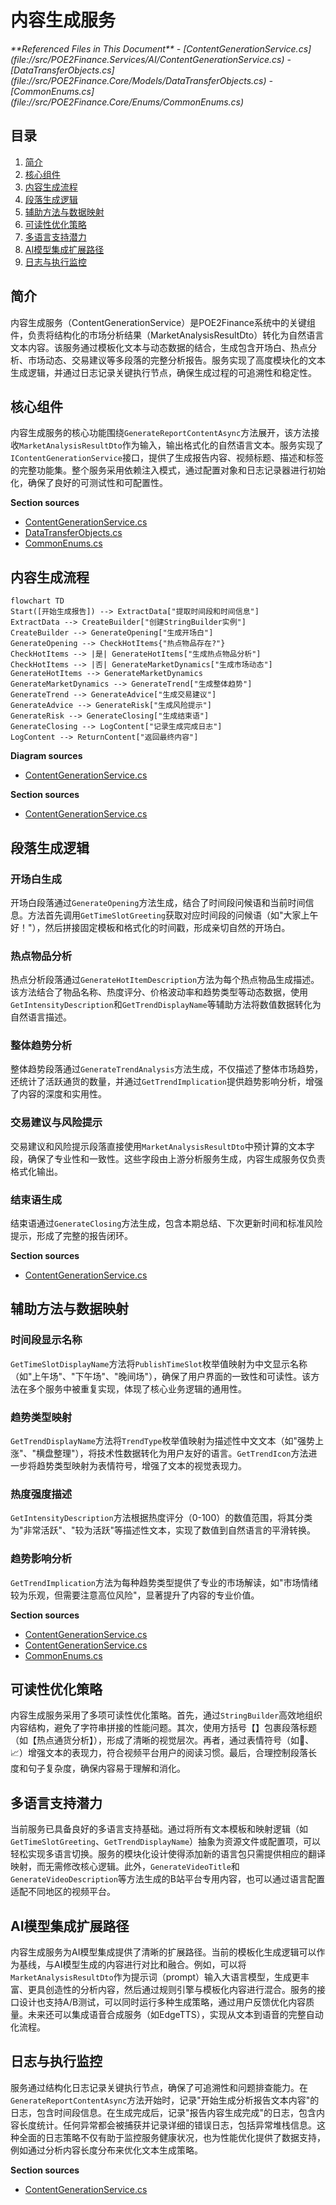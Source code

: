 # 内容生成服务

<cite>
**Referenced Files in This Document**  
- [ContentGenerationService.cs](file://src/POE2Finance.Services/AI/ContentGenerationService.cs)
- [DataTransferObjects.cs](file://src/POE2Finance.Core/Models/DataTransferObjects.cs)
- [CommonEnums.cs](file://src/POE2Finance.Core/Enums/CommonEnums.cs)
</cite>

## 目录
1. [简介](#简介)
2. [核心组件](#核心组件)
3. [内容生成流程](#内容生成流程)
4. [段落生成逻辑](#段落生成逻辑)
5. [辅助方法与数据映射](#辅助方法与数据映射)
6. [可读性优化策略](#可读性优化策略)
7. [多语言支持潜力](#多语言支持潜力)
8. [AI模型集成扩展路径](#ai模型集成扩展路径)
9. [日志与执行监控](#日志与执行监控)

## 简介
内容生成服务（ContentGenerationService）是POE2Finance系统中的关键组件，负责将结构化的市场分析结果（MarketAnalysisResultDto）转化为自然语言文本内容。该服务通过模板化文本与动态数据的结合，生成包含开场白、热点分析、市场动态、交易建议等多段落的完整分析报告。服务实现了高度模块化的文本生成逻辑，并通过日志记录关键执行节点，确保生成过程的可追溯性和稳定性。

## 核心组件

内容生成服务的核心功能围绕`GenerateReportContentAsync`方法展开，该方法接收`MarketAnalysisResultDto`作为输入，输出格式化的自然语言文本。服务实现了`IContentGenerationService`接口，提供了生成报告内容、视频标题、描述和标签的完整功能集。整个服务采用依赖注入模式，通过配置对象和日志记录器进行初始化，确保了良好的可测试性和可配置性。

**Section sources**
- [ContentGenerationService.cs](file://src/POE2Finance.Services/AI/ContentGenerationService.cs#L32-L91)
- [DataTransferObjects.cs](file://src/POE2Finance.Core/Models/DataTransferObjects.cs#L99-L135)
- [CommonEnums.cs](file://src/POE2Finance.Core/Enums/CommonEnums.cs#L140-L156)

## 内容生成流程

```mermaid
flowchart TD
Start([开始生成报告]) --> ExtractData["提取时间段和时间信息"]
ExtractData --> CreateBuilder["创建StringBuilder实例"]
CreateBuilder --> GenerateOpening["生成开场白"]
GenerateOpening --> CheckHotItems{"热点物品存在?"}
CheckHotItems --> |是| GenerateHotItems["生成热点物品分析"]
CheckHotItems --> |否| GenerateMarketDynamics["生成市场动态"]
GenerateHotItems --> GenerateMarketDynamics
GenerateMarketDynamics --> GenerateTrend["生成整体趋势"]
GenerateTrend --> GenerateAdvice["生成交易建议"]
GenerateAdvice --> GenerateRisk["生成风险提示"]
GenerateRisk --> GenerateClosing["生成结束语"]
GenerateClosing --> LogContent["记录生成完成日志"]
LogContent --> ReturnContent["返回最终内容"]
```

**Diagram sources**
- [ContentGenerationService.cs](file://src/POE2Finance.Services/AI/ContentGenerationService.cs#L32-L91)

**Section sources**
- [ContentGenerationService.cs](file://src/POE2Finance.Services/AI/ContentGenerationService.cs#L32-L91)

## 段落生成逻辑

### 开场白生成
开场白段落通过`GenerateOpening`方法生成，结合了时间段问候语和当前时间信息。方法首先调用`GetTimeSlotGreeting`获取对应时间段的问候语（如"大家上午好！"），然后拼接固定模板和格式化的时间戳，形成亲切自然的开场白。

### 热点物品分析
热点分析段落通过`GenerateHotItemDescription`方法为每个热点物品生成描述。该方法结合了物品名称、热度评分、价格波动率和趋势类型等动态数据，使用`GetIntensityDescription`和`GetTrendDisplayName`等辅助方法将数值数据转化为自然语言描述。

### 整体趋势分析
整体趋势段落通过`GenerateTrendAnalysis`方法生成，不仅描述了整体市场趋势，还统计了活跃通货的数量，并通过`GetTrendImplication`提供趋势影响分析，增强了内容的深度和实用性。

### 交易建议与风险提示
交易建议和风险提示段落直接使用`MarketAnalysisResultDto`中预计算的文本字段，确保了专业性和一致性。这些字段由上游分析服务生成，内容生成服务仅负责格式化输出。

### 结束语生成
结束语通过`GenerateClosing`方法生成，包含本期总结、下次更新时间和标准风险提示，形成了完整的报告闭环。

**Section sources**
- [ContentGenerationService.cs](file://src/POE2Finance.Services/AI/ContentGenerationService.cs#L229-L277)

## 辅助方法与数据映射

### 时间段显示名称
`GetTimeSlotDisplayName`方法将`PublishTimeSlot`枚举值映射为中文显示名称（如"上午场"、"下午场"、"晚间场"），确保了用户界面的一致性和可读性。该方法在多个服务中被重复实现，体现了核心业务逻辑的通用性。

### 趋势类型映射
`GetTrendDisplayName`方法将`TrendType`枚举值映射为描述性中文文本（如"强势上涨"、"横盘整理"），将技术性数据转化为用户友好的语言。`GetTrendIcon`方法进一步将趋势类型映射为表情符号，增强了文本的视觉表现力。

### 热度强度描述
`GetIntensityDescription`方法根据热度评分（0-100）的数值范围，将其分类为"非常活跃"、"较为活跃"等描述性文本，实现了数值到自然语言的平滑转换。

### 趋势影响分析
`GetTrendImplication`方法为每种趋势类型提供了专业的市场解读，如"市场情绪较为乐观，但需要注意高位风险"，显著提升了内容的专业价值。

**Section sources**
- [ContentGenerationService.cs](file://src/POE2Finance.Services/AI/ContentGenerationService.cs#L284-L362)
- [ContentGenerationService.cs](file://src/POE2Finance.Services/AI/ContentGenerationService.cs#L385-L394)
- [CommonEnums.cs](file://src/POE2Finance.Core/Enums/CommonEnums.cs#L52-L78)

## 可读性优化策略

内容生成服务采用了多项可读性优化策略。首先，通过`StringBuilder`高效地组织内容结构，避免了字符串拼接的性能问题。其次，使用方括号【】包裹段落标题（如【热点通货分析】），形成了清晰的视觉层次。再者，通过表情符号（如🚀、📈）增强文本的表现力，符合视频平台用户的阅读习惯。最后，合理控制段落长度和句子复杂度，确保内容易于理解和消化。

## 多语言支持潜力

当前服务已具备良好的多语言支持基础。通过将所有文本模板和映射逻辑（如`GetTimeSlotGreeting`、`GetTrendDisplayName`）抽象为资源文件或配置项，可以轻松实现多语言切换。服务的模块化设计使得添加新的语言包只需提供相应的翻译映射，而无需修改核心逻辑。此外，`GenerateVideoTitle`和`GenerateVideoDescription`等方法生成的B站平台专用内容，也可以通过语言配置适配不同地区的视频平台。

## AI模型集成扩展路径

内容生成服务为AI模型集成提供了清晰的扩展路径。当前的模板化生成逻辑可以作为基线，与AI模型生成的内容进行对比和融合。例如，可以将`MarketAnalysisResultDto`作为提示词（prompt）输入大语言模型，生成更丰富、更具创造性的分析内容，然后通过规则引擎与模板化内容进行混合。服务的接口设计也支持A/B测试，可以同时运行多种生成策略，通过用户反馈优化内容质量。未来还可以集成语音合成服务（如EdgeTTS），实现从文本到语音的完整自动化流程。

## 日志与执行监控

服务通过结构化日志记录关键执行节点，确保了可追溯性和问题排查能力。在`GenerateReportContentAsync`方法开始时，记录"开始生成分析报告文本内容"的日志，包含时间段信息。在生成完成后，记录"报告内容生成完成"的日志，包含内容长度统计。任何异常都会被捕获并记录详细的错误日志，包括异常堆栈信息。这种全面的日志策略不仅有助于监控服务健康状况，也为性能优化提供了数据支持，例如通过分析内容长度分布来优化文本生成策略。

**Section sources**
- [ContentGenerationService.cs](file://src/POE2Finance.Services/AI/ContentGenerationService.cs#L32-L91)